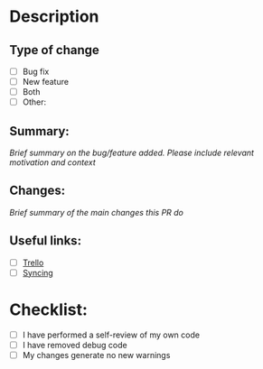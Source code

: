 # Description

## Type of change
- [ ] Bug fix
- [ ] New feature
- [ ] Both
- [ ] Other:

## Summary:
_Brief summary on the bug/feature added. Please include relevant motivation and context_

## Changes:
_Brief summary of the main changes this PR do_

## Useful links:
- [ ] [Trello]()
- [ ] [Syncing]()

# Checklist:
- [ ] I have performed a self-review of my own code
- [ ] I have removed debug code
- [ ] My changes generate no new warnings
